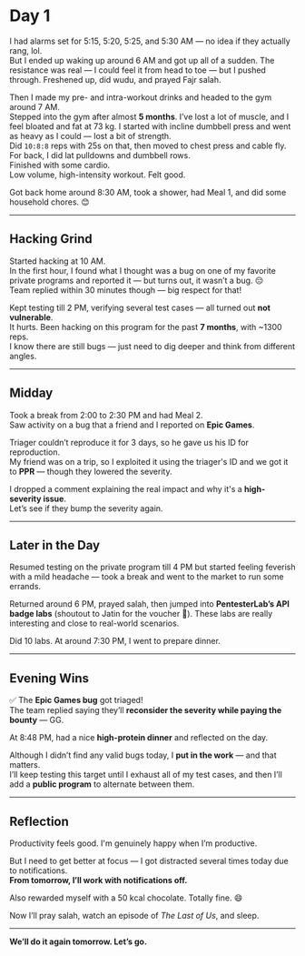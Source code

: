 # Day 1

I had alarms set for 5:15, 5:20, 5:25, and 5:30 AM — no idea if they actually rang, lol.  
But I ended up waking up around 6 AM and got up all of a sudden. The resistance was real — I could feel it from head to toe — but I pushed through. Freshened up, did wudu, and prayed Fajr salah.

Then I made my pre- and intra-workout drinks and headed to the gym around 7 AM.  
Stepped into the gym after almost **5 months**. I’ve lost a lot of muscle, and I feel bloated and fat at 73 kg. I started with incline dumbbell press and went as heavy as I could — lost a bit of strength.  
Did `10:8:8` reps with 25s on that, then moved to chest press and cable fly.  
For back, I did lat pulldowns and dumbbell rows.  
Finished with some cardio.  
Low volume, high-intensity workout. Felt good.

Got back home around 8:30 AM, took a shower, had Meal 1, and did some household chores. 😊

---

## Hacking Grind

Started hacking at 10 AM.  
In the first hour, I found what I thought was a bug on one of my favorite private programs and reported it — but turns out, it wasn’t a bug. 😔  
Team replied within 30 minutes though — big respect for that!  

Kept testing till 2 PM, verifying several test cases — all turned out **not vulnerable**.  
It hurts. Been hacking on this program for the past **7 months**, with ~1300 reps.  
I know there are still bugs — just need to dig deeper and think from different angles.

---

## Midday

Took a break from 2:00 to 2:30 PM and had Meal 2.  
Saw activity on a bug that a friend and I reported on **Epic Games**.

Triager couldn’t reproduce it for 3 days, so he gave us his ID for reproduction.  
My friend was on a trip, so I exploited it using the triager's ID and we got it to **PPR** — though they lowered the severity.

I dropped a comment explaining the real impact and why it's a **high-severity issue**.  
Let’s see if they bump the severity again.

---

## Later in the Day

Resumed testing on the private program till 4 PM but started feeling feverish with a mild headache — took a break and went to the market to run some errands.

Returned around 6 PM, prayed salah, then jumped into **PentesterLab’s API badge labs** (shoutout to Jatin for the voucher 🙌). These labs are really interesting and close to real-world scenarios.

Did 10 labs. At around 7:30 PM, I went to prepare dinner.

---

## Evening Wins

✅ The **Epic Games bug** got triaged!  
The team replied saying they’ll **reconsider the severity while paying the bounty** — GG.

At 8:48 PM, had a nice **high-protein dinner** and reflected on the day.

Although I didn’t find any valid bugs today, I **put in the work** — and that matters.  
I’ll keep testing this target until I exhaust all of my test cases, and then I’ll add a **public program** to alternate between them.

---

## Reflection

Productivity feels good. I'm genuinely happy when I’m productive.

But I need to get better at focus — I got distracted several times today due to notifications.  
**From tomorrow, I’ll work with notifications off.**

Also rewarded myself with a 50 kcal chocolate. Totally fine. 😄

Now I’ll pray salah, watch an episode of *The Last of Us*, and sleep.

---

**We’ll do it again tomorrow. Let’s go.**
